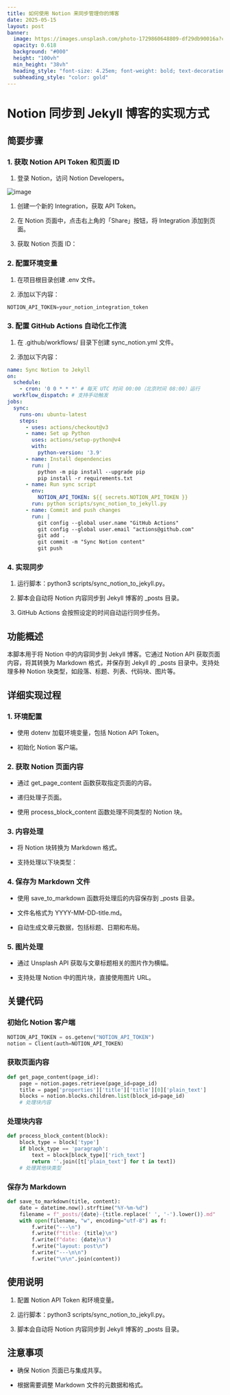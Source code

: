 ```yaml
---
title: 如何使用 Notion 来同步管理你的博客
date: 2025-05-15
layout: post
banner:
  image: https://images.unsplash.com/photo-1729860648809-df29db90016a?crop=entropy&cs=tinysrgb&fit=max&fm=jpg&ixid=M3w2OTIwMzJ8MHwxfHJhbmRvbXx8fHx8fHx8fDE3NDcyNzM0MzZ8&ixlib=rb-4.1.0&q=80&w=1080
  opacity: 0.618
  background: "#000"
  height: "100vh"
  min_height: "38vh"
  heading_style: "font-size: 4.25em; font-weight: bold; text-decoration: underline"
  subheading_style: "color: gold"
---
```


# Notion 同步到 Jekyll 博客的实现方式

## 简要步骤

### 1. 获取 Notion API Token 和页面 ID

1. 登录 Notion，访问 Notion Developers。

![image](https://prod-files-secure.s3.us-west-2.amazonaws.com/a7a0cc5a-89b9-4cda-8686-1fba0ca52f40/d19c1afe-dea5-4312-9333-786b0ba83054/image.png?X-Amz-Algorithm=AWS4-HMAC-SHA256&X-Amz-Content-Sha256=UNSIGNED-PAYLOAD&X-Amz-Credential=ASIAZI2LB4664SVOG5MD%2F20250515%2Fus-west-2%2Fs3%2Faws4_request&X-Amz-Date=20250515T014355Z&X-Amz-Expires=3600&X-Amz-Security-Token=IQoJb3JpZ2luX2VjEGoaCXVzLXdlc3QtMiJHMEUCIQCKmTzlTMwYyl6ktrV8exg7N8VVaOlR04Dc1RD7vs57QgIgB4HLgAnukxo0SWBMajHlwqunTavIFjX19irgGa1c7wAq%2FwMIIxAAGgw2Mzc0MjMxODM4MDUiDLXekUOMIQHJc9LDqCrcA0wZTWjr8xhqtFgvp0Q8ZSglvHG55biwOMfkdHV9EsytHJFOhYMB%2BkfJglHQKriZYRmMhmoQzB9kbf5Yctz2FypzPUeSTfMWKc%2Fr4t%2FD9%2BHc8ch%2F69h5d%2FK2pZAL62R%2FHz6xkCiPbxqUKx91l1iw3tTX2z%2FZ4rYJbeWudQUzjMEtR6YVpXBod6Uq12ztWuUwaLPZW2O6VKDtm5TnHJdGI03%2FpnV%2FLczobnRchYXVwTyoE9B8vEjDHsAtmtckaCEuWisxbyZbuXI70u56jMsdI4JKEM5nY55Bz0kMkcQ4Q5PwgmzJd7FrFB5UQYeNQ549F8Z4xQAo9jgs3C%2BfrITLRngTay27MIjAQRStdUIjGUIdw0pXKwVjqU%2FbmYjXRyn8qERtUGUIh21f5UCnLYbuhn9vcwQFtuXZjOm98%2Bz8M26amCfWG8LxLMhDwnky8Vxv1pJilGda0CODHVtDMNby8kl9JR1m9A3JHPwauW5mjkZ4BdlsftmEh1530%2FQXUth9MxZ2JG21iGvQQhzb%2Fa73CVI3B82jwb037ATiEiKbCf9m0iqDu9UFUAhMUtbxqV1dioK0y5gSD%2F9lrfcE4y3iqNPCTfPVRQuSur5puY3B1GzWQQfXtv%2Fi1GMg2LGtMNiFlcEGOqUBP55n%2BdrSP7iyRK03JNdvPXkv%2FGay2TQaRTYNUUpB6kr817hDfcsQUna6dQ0wfeREzJb3fphT6Wkv%2FahKUaBInDA18OF3tmKAyEr0r7ZWWNCohjWQtBTmSdCNnXUUbT56LheM%2FyWlU33lVY4V4ZDvf%2B7szXkqtd%2FWNSzGQqhA41BRGvusqjWNzcc8Usy6RqCPsFjNN4w5q6ni5A5Nl07vH63Mdibg&X-Amz-Signature=b3759392a8fbe4f59f6717029da82d579ea31d9e5c1a64ee6641f426ec518ef7&X-Amz-SignedHeaders=host&x-id=GetObject)

1. 创建一个新的 Integration，获取 API Token。

1. 在 Notion 页面中，点击右上角的「Share」按钮，将 Integration 添加到页面。

1. 获取 Notion 页面 ID：


### 2. 配置环境变量

1. 在项目根目录创建 .env 文件。

1. 添加以下内容：

```javascript
NOTION_API_TOKEN=your_notion_integration_token
```

### 3. 配置 GitHub Actions 自动化工作流

1. 在 .github/workflows/ 目录下创建 sync_notion.yml 文件。

1. 添加以下内容：

```yaml
name: Sync Notion to Jekyll
on:
  schedule:
    - cron: '0 0 * * *' # 每天 UTC 时间 00:00（北京时间 08:00）运行
  workflow_dispatch: # 支持手动触发
jobs:
  sync:
    runs-on: ubuntu-latest
    steps:
      - uses: actions/checkout@v3
      - name: Set up Python
        uses: actions/setup-python@v4
        with:
          python-version: '3.9'
      - name: Install dependencies
        run: |
          python -m pip install --upgrade pip
          pip install -r requirements.txt
      - name: Run sync script
        env:
          NOTION_API_TOKEN: ${{ secrets.NOTION_API_TOKEN }}
        run: python scripts/sync_notion_to_jekyll.py
      - name: Commit and push changes
        run: |
          git config --global user.name "GitHub Actions"
          git config --global user.email "actions@github.com"
          git add .
          git commit -m "Sync Notion content"
          git push
```

### 4. 实现同步

1. 运行脚本：python3 scripts/sync_notion_to_jekyll.py。

1. 脚本会自动将 Notion 内容同步到 Jekyll 博客的 _posts 目录。

1. GitHub Actions 会按照设定的时间自动运行同步任务。

## 功能概述

本脚本用于将 Notion 中的内容同步到 Jekyll 博客。它通过 Notion API 获取页面内容，将其转换为 Markdown 格式，并保存到 Jekyll 的 _posts 目录中。支持处理多种 Notion 块类型，如段落、标题、列表、代码块、图片等。

## 详细实现过程

### 1. 环境配置

- 使用 dotenv 加载环境变量，包括 Notion API Token。

- 初始化 Notion 客户端。

### 2. 获取 Notion 页面内容

- 通过 get_page_content 函数获取指定页面的内容。

- 递归处理子页面。

- 使用 process_block_content 函数处理不同类型的 Notion 块。

### 3. 内容处理

- 将 Notion 块转换为 Markdown 格式。

- 支持处理以下块类型：


### 4. 保存为 Markdown 文件

- 使用 save_to_markdown 函数将处理后的内容保存到 _posts 目录。

- 文件名格式为 YYYY-MM-DD-title.md。

- 自动生成文章元数据，包括标题、日期和布局。

### 5. 图片处理

- 通过 Unsplash API 获取与文章标题相关的图片作为横幅。

- 支持处理 Notion 中的图片块，直接使用图片 URL。

## 关键代码

### 初始化 Notion 客户端

```python
NOTION_API_TOKEN = os.getenv("NOTION_API_TOKEN")
notion = Client(auth=NOTION_API_TOKEN)
```

### 获取页面内容

```python
def get_page_content(page_id):
    page = notion.pages.retrieve(page_id=page_id)
    title = page['properties']['title']['title'][0]['plain_text']
    blocks = notion.blocks.children.list(block_id=page_id)
    # 处理块内容
```

### 处理块内容

```python
def process_block_content(block):
    block_type = block['type']
    if block_type == 'paragraph':
        text = block[block_type]['rich_text']
        return ''.join([t['plain_text'] for t in text])
    # 处理其他块类型
```

### 保存为 Markdown

```python
def save_to_markdown(title, content):
    date = datetime.now().strftime("%Y-%m-%d")
    filename = f"_posts/{date}-{title.replace(' ', '-').lower()}.md"
    with open(filename, "w", encoding="utf-8") as f:
        f.write("---\n")
        f.write(f"title: {title}\n")
        f.write(f"date: {date}\n")
        f.write("layout: post\n")
        f.write("---\n\n")
        f.write("\n\n".join(content))
```

## 使用说明

1. 配置 Notion API Token 和环境变量。

1. 运行脚本：python3 scripts/sync_notion_to_jekyll.py。

1. 脚本会自动将 Notion 内容同步到 Jekyll 博客的 _posts 目录。

## 注意事项

- 确保 Notion 页面已与集成共享。

- 根据需要调整 Markdown 文件的元数据和格式。